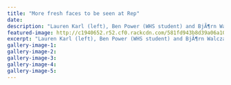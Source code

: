 ```yaml
---
title: "More fresh faces to be seen at Rep"
date: 
description: "Lauren Karl (left), Ben Power (WHS student) and BjÃ¶rn Walczak all have a role in the up-coming show Red Riding Hood to be played at the Repertory Theatre in Wanganui..."
featured-image: http://c1940652.r52.cf0.rackcdn.com/581fd943b8d39a06a10001a6/Ben-Power-in-Red-Riding-Hood-midweek-26-oct-2016.jpg
excerpt: "Lauren Karl (left), Ben Power (WHS student) and BjÃ¶rn Walczak all have a role in the up-coming show Red Riding Hood to be played at the Repertory Theatre in Wanganui."
gallery-image-1: 
gallery-image-2: 
gallery-image-3: 
gallery-image-4: 
gallery-image-5: 
---
```

